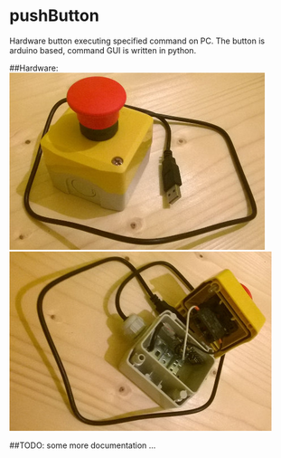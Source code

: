 # pushButton
Hardware button executing specified command on PC. The button is arduino based, command GUI is written in python.

##Hardware:
![Hardware](/doc/hw.jpg)
![Guts](/doc/hw_inside.jpg)

##TODO:
some more documentation ...
